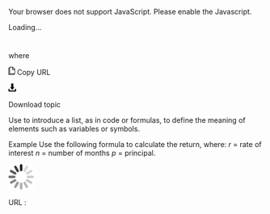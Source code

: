 Your browser does not support JavaScript. Please enable the Javascript.

Loading...

# 

where

![Copy URL](media/where/Copy.png)
Copy URL

![Download](media/where/Download.png)

Download topic

Use to introduce a list, as in code or formulas, to define the meaning of elements such as variables or symbols.

Example Use the following formula to calculate the return, where: *r* = rate of interest *n* = number of months *p* = principal.

![In progress](media/where/activity-large.gif)

URL :
